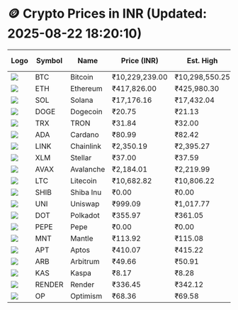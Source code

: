 # 🪙 Crypto Prices in INR (Updated: 2025-08-22 18:20:10)

| Logo | Symbol | Name       | Price (INR) | Est. High | Est. Low | Gross Profit | Fees | Net Profit | ROI % |
|------|--------|------------|-------------|-----------|----------|---------------|------|-------------|--------|
| ![](https://coin-images.coingecko.com/coins/images/1/large/bitcoin.png?1696501400) | BTC    | Bitcoin    | ₹10,229,239.00 | ₹10,298,550.25 | ₹10,159,927.75 | ₹1,364.40 | ₹200.00 | ₹1,164.40 | 1.16% |
| ![](https://coin-images.coingecko.com/coins/images/279/large/ethereum.png?1696501628) | ETH    | Ethereum   | ₹417,826.00 | ₹425,980.30 | ₹409,671.70 | ₹3,980.89 | ₹200.00 | ₹3,780.89 | 3.78% |
| ![](https://coin-images.coingecko.com/coins/images/4128/large/solana.png?1718769756) | SOL    | Solana     | ₹17,176.16 | ₹17,432.04 | ₹16,920.28 | ₹3,024.54 | ₹200.00 | ₹2,824.54 | 2.82% |
| ![](https://coin-images.coingecko.com/coins/images/5/large/dogecoin.png?1696501409) | DOGE   | Dogecoin   | ₹20.75 | ₹21.13 | ₹20.37 | ₹3,770.99 | ₹200.00 | ₹3,570.99 | 3.57% |
| ![](https://coin-images.coingecko.com/coins/images/1094/large/tron-logo.png?1696502193) | TRX    | TRON       | ₹31.84 | ₹32.00 | ₹31.68 | ₹1,003.76 | ₹200.00 | ₹803.76 | 0.80% |
| ![](https://coin-images.coingecko.com/coins/images/975/large/cardano.png?1696502090) | ADA    | Cardano    | ₹80.99 | ₹82.42 | ₹79.56 | ₹3,589.65 | ₹200.00 | ₹3,389.65 | 3.39% |
| ![](https://coin-images.coingecko.com/coins/images/877/large/chainlink-new-logo.png?1696502009) | LINK   | Chainlink  | ₹2,350.19 | ₹2,395.27 | ₹2,305.11 | ₹3,911.40 | ₹200.00 | ₹3,711.40 | 3.71% |
| ![](https://coin-images.coingecko.com/coins/images/100/large/fmpFRHHQ_400x400.jpg?1735231350) | XLM    | Stellar    | ₹37.00 | ₹37.59 | ₹36.41 | ₹3,238.08 | ₹200.00 | ₹3,038.08 | 3.04% |
| ![](https://coin-images.coingecko.com/coins/images/12559/large/Avalanche_Circle_RedWhite_Trans.png?1696512369) | AVAX   | Avalanche  | ₹2,184.01 | ₹2,219.99 | ₹2,148.03 | ₹3,349.67 | ₹200.00 | ₹3,149.67 | 3.15% |
| ![](https://coin-images.coingecko.com/coins/images/2/large/litecoin.png?1696501400) | LTC    | Litecoin   | ₹10,682.82 | ₹10,806.22 | ₹10,559.42 | ₹2,337.23 | ₹200.00 | ₹2,137.23 | 2.14% |
| ![](https://coin-images.coingecko.com/coins/images/11939/large/shiba.png?1696511800) | SHIB   | Shiba Inu  | ₹0.00 | ₹0.00 | ₹0.00 | ₹2,728.11 | ₹200.00 | ₹2,528.11 | 2.53% |
| ![](https://coin-images.coingecko.com/coins/images/12504/large/uniswap-logo.png?1720676669) | UNI    | Uniswap    | ₹999.09 | ₹1,017.77 | ₹980.41 | ₹3,810.86 | ₹200.00 | ₹3,610.86 | 3.61% |
| ![](https://coin-images.coingecko.com/coins/images/12171/large/polkadot.png?1696512008) | DOT    | Polkadot   | ₹355.97 | ₹361.05 | ₹350.89 | ₹2,894.92 | ₹200.00 | ₹2,694.92 | 2.69% |
| ![](https://coin-images.coingecko.com/coins/images/29850/large/pepe-token.jpeg?1696528776) | PEPE   | Pepe       | ₹0.00 | ₹0.00 | ₹0.00 | ₹3,922.60 | ₹200.00 | ₹3,722.60 | 3.72% |
| ![](https://coin-images.coingecko.com/coins/images/30980/large/Mantle-Logo-mark.png?1739213200) | MNT    | Mantle     | ₹113.92 | ₹115.08 | ₹112.76 | ₹2,059.26 | ₹200.00 | ₹1,859.26 | 1.86% |
| ![](https://coin-images.coingecko.com/coins/images/26455/large/aptos_round.png?1696525528) | APT    | Aptos      | ₹410.07 | ₹415.22 | ₹404.92 | ₹2,544.96 | ₹200.00 | ₹2,344.96 | 2.34% |
| ![](https://coin-images.coingecko.com/coins/images/16547/large/arb.jpg?1721358242) | ARB    | Arbitrum   | ₹49.66 | ₹50.91 | ₹48.41 | ₹5,149.39 | ₹200.00 | ₹4,949.39 | 4.95% |
| ![](https://coin-images.coingecko.com/coins/images/25751/large/kaspa-icon-exchanges.png?1696524837) | KAS    | Kaspa      | ₹8.17 | ₹8.28 | ₹8.06 | ₹2,792.43 | ₹200.00 | ₹2,592.43 | 2.59% |
| ![](https://coin-images.coingecko.com/coins/images/11636/large/rndr.png?1696511529) | RENDER | Render     | ₹336.45 | ₹342.12 | ₹330.78 | ₹3,428.26 | ₹200.00 | ₹3,228.26 | 3.23% |
| ![](https://coin-images.coingecko.com/coins/images/25244/large/Optimism.png?1696524385) | OP     | Optimism   | ₹68.36 | ₹69.58 | ₹67.14 | ₹3,619.03 | ₹200.00 | ₹3,419.03 | 3.42% |
